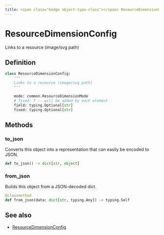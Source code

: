 ```yaml
---
title: <span class="badge object-type-class"></span> ResourceDimensionConfig
---
```

# <span class="badge object-type-class"></span> ResourceDimensionConfig

Links to a resource (image/svg path)

## Definition

```python
class ResourceDimensionConfig:
    """
    Links to a resource (image/svg path)
    """

    mode: common.ResourceDimensionMode
    # fixed: T -- will be added by each element
    field: typing.Optional[str]
    fixed: typing.Optional[str]
```
## Methods

### <span class="badge object-method"></span> to_json

Converts this object into a representation that can easily be encoded to JSON.

```python
def to_json() -> dict[str, object]
```

### <span class="badge object-method"></span> from_json

Builds this object from a JSON-decoded dict.

```python
@classmethod
def from_json(data: dict[str, typing.Any]) -> typing.Self
```

## See also

 * <span class="badge builder"></span> [ResourceDimensionConfig](./builder-ResourceDimensionConfig.md)
